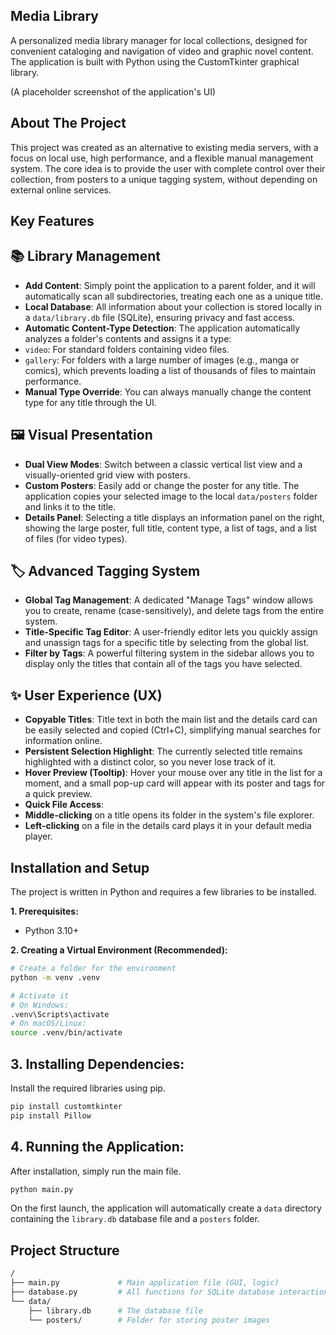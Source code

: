 ## Media Library
A personalized media library manager for local collections, designed for convenient cataloging and navigation of video and graphic novel content. The application is built with Python using the CustomTkinter graphical library.

(A placeholder screenshot of the application's UI)

## About The Project
This project was created as an alternative to existing media servers, with a focus on local use, high performance, and a flexible manual management system. The core idea is to provide the user with complete control over their collection, from posters to a unique tagging system, without depending on external online services.

## Key Features

## 📚 Library Management
- **Add Content**: Simply point the application to a parent folder, and it will automatically scan all subdirectories, treating each one as a unique title.
- **Local Database**: All information about your collection is stored locally in a `data/library.db` file (SQLite), ensuring privacy and fast access.
- **Automatic Content-Type Detection**: The application automatically analyzes a folder's contents and assigns it a type:
- `video`: For standard folders containing video files.
- `gallery`: For folders with a large number of images (e.g., manga or comics), which prevents loading a list of thousands of files to maintain performance.
- **Manual Type Override**: You can always manually change the content type for any title through the UI.
  
## 🖼️ Visual Presentation
- **Dual View Modes**: Switch between a classic vertical list view and a visually-oriented grid view with posters.
- **Custom Posters**: Easily add or change the poster for any title. The application copies your selected image to the local `data/posters` folder and links it to the title.
- **Details Panel**: Selecting a title displays an information panel on the right, showing the large poster, full title, content type, a list of tags, and a list of files (for video types).
  
## 🏷️ Advanced Tagging System
- **Global Tag Management**: A dedicated "Manage Tags" window allows you to create, rename (case-sensitively), and delete tags from the entire system.
- **Title-Specific Tag Editor**: A user-friendly editor lets you quickly assign and unassign tags for a specific title by selecting from the global list.
- **Filter by Tags**: A powerful filtering system in the sidebar allows you to display only the titles that contain all of the tags you have selected.
  
## ✨ User Experience (UX)
- **Copyable Titles**: Title text in both the main list and the details card can be easily selected and copied (Ctrl+C), simplifying manual searches for information online.
- **Persistent Selection Highlight**: The currently selected title remains highlighted with a distinct color, so you never lose track of it.
- **Hover Preview (Tooltip)**: Hover your mouse over any title in the list for a moment, and a small pop-up card will appear with its poster and tags for a quick preview.
- **Quick File Access**:
- **Middle-clicking** on a title opens its folder in the system's file explorer.
- **Left-clicking** on a file in the details card plays it in your default media player.
  
## Installation and Setup
The project is written in Python and requires a few libraries to be installed.

**1. Prerequisites:**
- Python 3.10+

**2. Creating a Virtual Environment (Recommended):**

```bash
# Create a folder for the environment
python -m venv .venv

# Activate it
# On Windows:
.venv\Scripts\activate
# On macOS/Linux:
source .venv/bin/activate
```

## 3. Installing Dependencies:
Install the required libraries using pip.

```bash
pip install customtkinter
pip install Pillow
```

## 4. Running the Application:
After installation, simply run the main file.

```bash
python main.py
```
On the first launch, the application will automatically create a `data` directory containing the `library.db` database file and a `posters` folder.

## Project Structure
```bash
/
├── main.py             # Main application file (GUI, logic)
├── database.py         # All functions for SQLite database interaction
└── data/
    ├── library.db      # The database file
    └── posters/        # Folder for storing poster images
```
